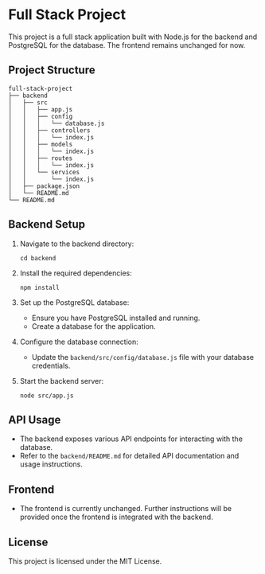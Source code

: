# Full Stack Project

This project is a full stack application built with Node.js for the backend and PostgreSQL for the database. The frontend remains unchanged for now.

## Project Structure

```
full-stack-project
├── backend
│   ├── src
│   │   ├── app.js
│   │   ├── config
│   │   │   └── database.js
│   │   ├── controllers
│   │   │   └── index.js
│   │   ├── models
│   │   │   └── index.js
│   │   ├── routes
│   │   │   └── index.js
│   │   └── services
│   │       └── index.js
│   ├── package.json
│   └── README.md
└── README.md
```

## Backend Setup

1. Navigate to the backend directory:
   ```
   cd backend
   ```

2. Install the required dependencies:
   ```
   npm install
   ```

3. Set up the PostgreSQL database:
   - Ensure you have PostgreSQL installed and running.
   - Create a database for the application.

4. Configure the database connection:
   - Update the `backend/src/config/database.js` file with your database credentials.

5. Start the backend server:
   ```
   node src/app.js
   ```

## API Usage

- The backend exposes various API endpoints for interacting with the database.
- Refer to the `backend/README.md` for detailed API documentation and usage instructions.

## Frontend

- The frontend is currently unchanged. Further instructions will be provided once the frontend is integrated with the backend.

## License

This project is licensed under the MIT License.